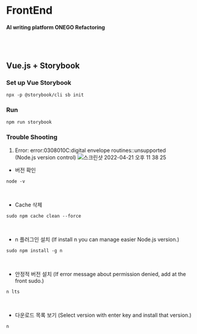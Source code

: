 # FrontEnd
#### AI writing platform ONEGO Refactoring
<br>
<br>

## Vue.js + Storybook
### Set up Vue Storybook

```
npx -p @storybook/cli sb init
```

### Run
```
npm run storybook
```

### Trouble Shooting
1. Error: error:0308010C:digital envelope routines::unsupported<br>
(Node.js version control)
![스크린샷 2022-04-21 오후 11 38 25](https://user-images.githubusercontent.com/76719920/164483427-47de146c-79ea-4b05-9831-17b3748d27ed.png)

- 버전 확인
```
node -v
```

<br>

- Cache 삭제
```
sudo npm cache clean --force
```

<br>

- n 플러그인 설치 (If install n you can manage easier Node.js version.)
```
sudo npm install -g n
```

<br>

- 안정적 버전 설치 (If error message about permission denied, add at the front sudo.)
```
n lts
```

<br>

- 다운로드 목록 보기 (Select version with enter key and install that version.)
```
n
```




